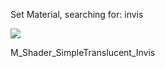 Set Material, searching for: invis

![](https://i.imgur.com/vvvVEtf.png)


M_Shader_SimpleTranslucent_Invis
